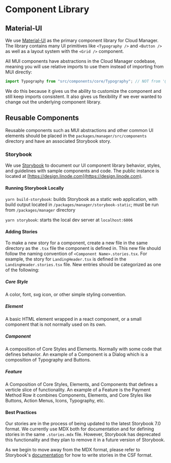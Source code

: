 # Component Library

## Material-UI

We use [Material-UI](https://mui.com/material-ui/getting-started/overview/) as the primary component library for Cloud Manager. The library contains many UI primitives like `<Typography />` and `<Button />` as well as a layout system with the `<Grid />` component.

All MUI components have abstractions in the Cloud Manager codebase, meaning you will use relative imports to use them instead of importing from MUI directly:

```ts
import Typography from "src/components/core/Typography"; // NOT from '@mui/material/Typography'
```

We do this because it gives us the ability to customize the component and still keep imports consistent. It also gives us flexibility if we ever wanted to change out the underlying component library.

## Reusable Components

Reusable components such as MUI abstractions and other common UI elements should be placed in the `packages/manager/src/components` directory and have an associated Storybook story.

### Storybook

We use [Storybook](https://storybook.js.org/) to document our UI component library behavior, styles, and guidelines with sample components and code. The public instance is located at [https://design.linode.com](https://design.linode.com).

#### Running Storybook Locally

`yarn build-storybook`: builds Storybook as a static web application, with build output located in `/packages/manager/storybook-static`; must be run from `/packages/manager` directory

`yarn storybook`: starts the local dev server at `localhost:6006`

#### Adding Stories

To make a new story for a component, create a new file in the same directory as the `.tsx` file the component is defined in. This new file should follow the naming convention of `<Component Name>.stories.tsx`.
For example, the story for `LandingHeader.tsx` is defined in the `LandingHeader.stories.tsx` file. New entries should be categorized as one of the following:

##### Core Style

A color, font, svg icon, or other simple styling convention.

##### Element

A basic HTML element wrapped in a react component, or a small component that is not normally used on its own.

##### Component

A composition of Core Styles and Elements. Normally with some code that defines behavior. An example of a Component is a Dialog which is a composition of Typography and Buttons.

##### Feature

A Composition of Core Styles, Elements, and Components that defines a verticle slice of functionality. An example of a Feature is the Payment Method Row it combines Components, Elements, and Core Styles like Buttons, Action Menus, Icons, Typography, etc.

#### Best Practices
Our stories are in the process of being updated to the latest Storybook 7.0 format.
We currently use MDX both for documentation and for defining stories in the same `.stories.mdx` file. However, Storybook has deprecated this functionality and they plan to remove it in a future version of Storybook.

As we begin to move away from the MDX format, please refer to Storybook's  [documentation](https://storybook.js.org/docs/react/writing-docs/introduction) for how to write stories in the CSF format.
